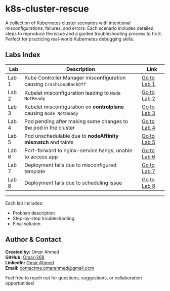 # k8s-cluster-rescue
A collection of Kubernetes cluster scenarios with intentional misconfigurations, failures, and errors. 
Each scenario includes detailed steps to reproduce the issue and a guided troubleshooting process to fix it. 
Perfect for practicing real-world Kubernetes debugging skills.

## Labs Index

| Lab | Description | Link |
|-----|-------------|------|
| Lab 1 |  Kube Controller Manager misconfiguration causing `CrashLoopBackOff` | [Go to Lab 1](./Kube%20Controller%20Manager%20Misconfigured) |
| Lab 2 | Kubelet misconfiguration leading to `Node NotReady` | [Go to Lab 2](/Kubelet%20Misconfigured) |
| Lab 3 | Kubelet misconfiguration on **controlplane** causing `Node NotReady` | [Go to Lab 3](./Kubelet%20Misconfigured%20-%202) |
| Lab 4 | Pod pending after making some changes to the pod in the cluster | [Go to Lab 4](/Pod%20Issue%20-%201) |
| Lab 5 | Pod unschedulable due to **nodeAffinity mismatch** and taints | [Go to Lab 5](./Pod%20Issue%20-%202) |
| Lab 6 | Port-forward to nginx-service hangs, unable to access app | [Go to Lab 6](./Pod%20Issue%20-%203) |
| Lab 7 | Deployment fails due to misconfigured template | [Go to Lab 7](./Deployment-Issue) |
| Lab 8 | Deployment fails due to scheduling issue | [Go to Lab 8](./Deployment-Issue%20-%202) |

---

Each lab includes:
- Problem description  
- Step-by-step troubleshooting  
- Final solution

## Author & Contact

**Created by:** Omar Ahmed  
**GitHub:** [Omar-268](https://github.com/Omar-268)  
**LinkedIn:** [Omar Ahmed](https://www.linkedin.com/in/omar-ahmed-3636402b8/)  
**Email:** contactme.omarahmed@gmail.com 

Feel free to reach out for questions, suggestions, or collaboration opportunities!

